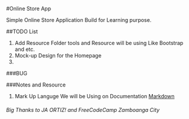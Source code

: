 #Online Store App

Simple Online Store Application Build for Learning purpose.


##TODO List

1. Add Resource Folder tools and Resource will be using Like Bootstrap and etc.
2. Mock-up Design for the Homepage
3.



###BUG




###Notes and Resource

1. Mark Up Languge We will be Using on Documentation [Markdown](https://guides.github.com/features/mastering-markdown/)


###### Big Thanks to JA ORTIZ! and FreeCodeCamp Zamboanga City



